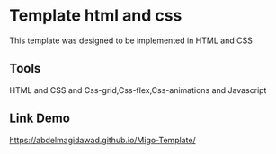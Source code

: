 # Template html and css
 
 This template was designed  to be implemented in HTML and CSS
 
 
 ## Tools
 HTML and CSS and Css-grid,Css-flex,Css-animations and Javascript
 
 
 ## Link Demo
 https://abdelmagidawad.github.io/Migo-Template/
